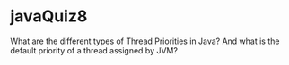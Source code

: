 # javaQuiz8
What are the different types of Thread Priorities in Java? And what is the default priority of a thread assigned by JVM?

